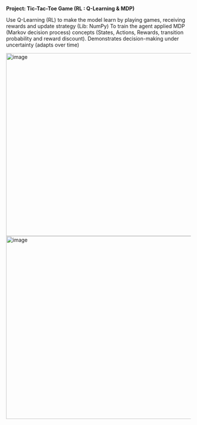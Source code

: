 **Project: Tic-Tac-Toe Game (RL : Q-Learning & MDP)**

Use Q-Learning (RL) to make the model learn by playing games, receiving rewards and update strategy  (Lib: NumPy)
To train the agent applied MDP (Markov decision process) concepts (States, Actions, Rewards, transition probability and reward discount).
Demonstrates decision-making under uncertainty (adapts over time)



<img width="679" height="498" alt="image" src="https://github.com/user-attachments/assets/fd3b65bb-16de-428c-ac5d-dc62aee3b282" />
<img width="517" height="498" alt="image" src="https://github.com/user-attachments/assets/1cedc336-7c8c-4eac-b120-6d6b6f5f7606" />


